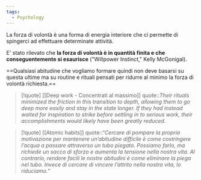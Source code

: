 ```yaml
---
tags:
  - Psychology
---
```



La forza di volontà è una forma di energia interiore che ci permette di spingerci ad effettuare determinate attività.

E' stato rilevato che **la forza di volontà è in quantità finita e che conseguentemente si esaurisce** ("Willpower Instinct," Kelly McGonigal).

==Qualsiasi abitudine che vogliamo formare quindi non deve basarsi su questa ultime ma su routine e rituali pensati per ridurre al minimo la forza di volontà richiesta.==

> [!quote] [[Deep work - Concentrati al massimo]]
> quote::*Their rituals minimized the friction in this transition to depth, allowing them to go deep more easily and stay in the state longer. If they had instead waited for inspiration to strike before settling in to serious work, their accomplishments would likely have been greatly reduced.*

> [!quote] [[Atomic habits]]
> quote::“*Cercare di pompare la propria motivazione per mantenere un’abitudine difficile è come costringere l’acqua a passare attraverso un tubo piegato. Possiamo farlo, ma richiede un sacco di sforzo e aumenta la tensione nella nostra vita. Al contrario, rendere facili le nostre abitudini è come eliminare la piega nel tubo. Invece di cercare di vincere l’attrito nella nostra vita, lo riduciamo.*“